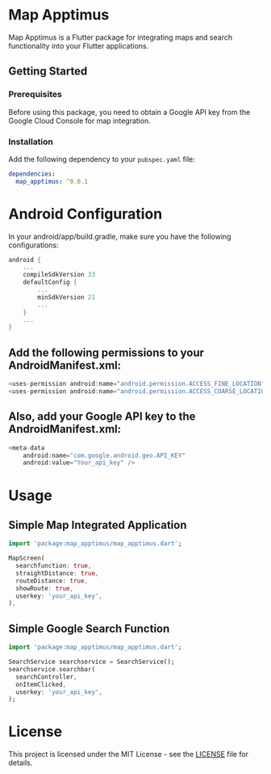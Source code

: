 # Map Apptimus

Map Apptimus is a Flutter package for integrating maps and search functionality into your Flutter applications.

## Getting Started

### Prerequisites

Before using this package, you need to obtain a Google API key from the Google Cloud Console for map integration.

### Installation

Add the following dependency to your `pubspec.yaml` file:

```yaml
dependencies:
  map_apptimus: ^0.0.1
```


# Android Configuration

In your android/app/build.gradle, make sure you have the following configurations:


```gradle
android {
    ...
    compileSdkVersion 33
    defaultConfig {
        ...
        minSdkVersion 21
        ...
    }
    ...
}
```

## Add the following permissions to your AndroidManifest.xml:

```dart
<uses-permission android:name="android.permission.ACCESS_FINE_LOCATION" />
<uses-permission android:name="android.permission.ACCESS_COARSE_LOCATION" />
```
## Also, add your Google API key to the AndroidManifest.xml:

```dart
<meta-data
    android:name="com.google.android.geo.API_KEY"
    android:value="Your_api_key" />
```
# Usage

## Simple Map Integrated Application

```dart
import 'package:map_apptimus/map_apptimus.dart';

MapScreen(
  searchfunction: true,
  straightDistance: true,
  routeDistance: true,
  showRoute: true,
  userkey: 'your_api_key',
),
```
## Simple Google Search Function

```dart
import 'package:map_apptimus/map_apptimus.dart';

SearchService searchservice = SearchService();
searchservice.searchbar(
  searchController,
  onItemClicked,
  userkey: 'your_api_key',
);
```
# License

This project is licensed under the MIT License - see the [LICENSE](https://github.com/ApptimusMobile/map_apptimus.git/LICENSE) file for details.